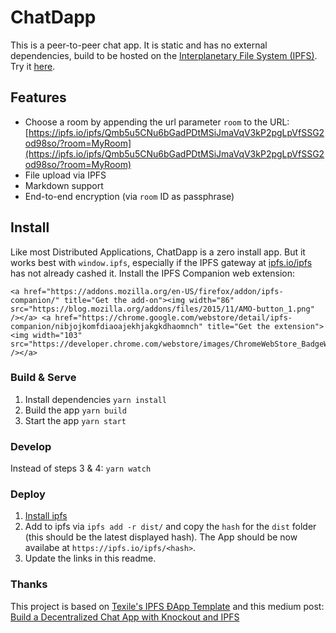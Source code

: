 # ChatDapp

This is a peer-to-peer chat app. It is static and has no external dependencies, build to be hosted on the [Interplanetary File System (IPFS)](https://ipfs.io/). Try it [here](https://ipfs.io/ipfs/Qmb5u5CNu6bGadPDtMSiJmaVqV3kP2pgLpVfSSG2od98so).

## Features

* Choose a room by appending the url parameter `room` to the URL: [https://ipfs.io/ipfs/Qmb5u5CNu6bGadPDtMSiJmaVqV3kP2pgLpVfSSG2od98so/?room=MyRoom](https://ipfs.io/ipfs/Qmb5u5CNu6bGadPDtMSiJmaVqV3kP2pgLpVfSSG2od98so/?room=MyRoom)
* File upload via IPFS
* Markdown support
* End-to-end encryption (via `room` ID as passphrase)

## Install

Like most Distributed Applications, ChatDapp is a zero install app. But it works best with `window.ipfs`, especially if the IPFS gateway at [ipfs.io/ipfs](https://ipfs.io/ipfs) has not already cashed it. Install the IPFS Companion web extension:

    <a href="https://addons.mozilla.org/en-US/firefox/addon/ipfs-companion/" title="Get the add-on"><img width="86" src="https://blog.mozilla.org/addons/files/2015/11/AMO-button_1.png" /></a> <a href="https://chrome.google.com/webstore/detail/ipfs-companion/nibjojkomfdiaoajekhjakgkdhaomnch" title="Get the extension"><img width="103" src="https://developer.chrome.com/webstore/images/ChromeWebStore_BadgeWBorder_v2_206x58.png" /></a>

### Build & Serve

1. Install dependencies `yarn install`
2. Build the app `yarn build`
3. Start the app `yarn start`

### Develop

Instead of steps 3 & 4: `yarn watch`

### Deploy

1) [Install ipfs](https://docs.ipfs.io/introduction/install/)
2) Add to ipfs via `ipfs add -r dist/` and copy the `hash` for the `dist` folder (this should be the latest displayed hash). The App should be now availabe at `https://ipfs.io/ipfs/<hash>`.
3) Update the links in this readme.

### Thanks

This project is based on [Texile's IPFS ĐApp Template](https://github.com/textileio/dapp-template/tree/build/profile-chat) and this medium post: [Build a Decentralized Chat App with Knockout and IPFS](https://medium.com/textileio/build-a-decentralized-chat-app-with-knockout-and-ipfs-fccf11e8ce7b)

